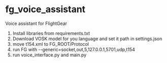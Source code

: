 # fg_voice_assistant
 Voice assistant for FlightGear

1. Install libraries from requirements.txt
2. Download VOSK model for you language and set it path in settings.json
3. move t154.xml to FG_ROOT/Protocol
4. run FG with --generic=socket,out,5,127.0.0.1,5701,udp,t154
5. run voice_interface.py and main.py